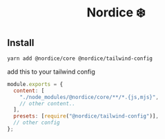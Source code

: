 <h1 align="center">Nordice ❄️</h1>

## Install

```sh
yarn add @nordice/core @nordice/tailwind-config
```

add this to your tailwind config

```js
module.exports = {
  content: [
    "./node_modules/@nordice/core/**/*.{js,mjs}", 
    // other content..
  ],
  presets: [require("@nordice/tailwind-config")],
  // other config
};
```